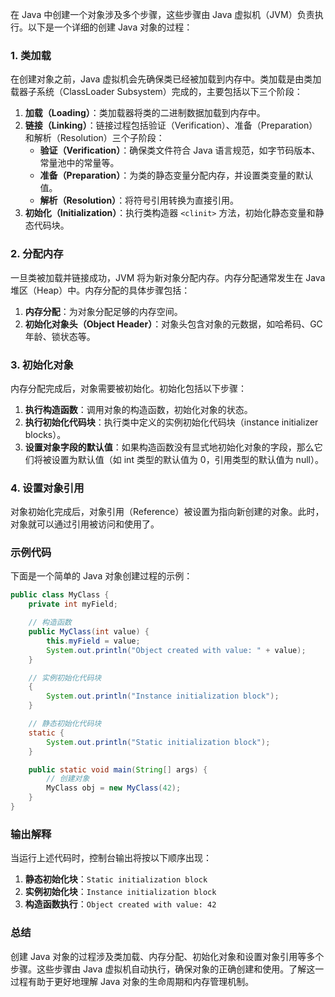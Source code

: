 在 Java 中创建一个对象涉及多个步骤，这些步骤由 Java 虚拟机（JVM）负责执行。以下是一个详细的创建 Java 对象的过程：

### 1. 类加载

在创建对象之前，Java 虚拟机会先确保类已经被加载到内存中。类加载是由类加载器子系统（ClassLoader Subsystem）完成的，主要包括以下三个阶段：

1. **加载（Loading）**：类加载器将类的二进制数据加载到内存中。
2. **链接（Linking）**：链接过程包括验证（Verification）、准备（Preparation）和解析（Resolution）三个子阶段：
   - **验证（Verification）**：确保类文件符合 Java 语言规范，如字节码版本、常量池中的常量等。
   - **准备（Preparation）**：为类的静态变量分配内存，并设置类变量的默认值。
   - **解析（Resolution）**：将符号引用转换为直接引用。
3. **初始化（Initialization）**：执行类构造器 `<clinit>` 方法，初始化静态变量和静态代码块。

### 2. 分配内存

一旦类被加载并链接成功，JVM 将为新对象分配内存。内存分配通常发生在 Java 堆区（Heap）中。内存分配的具体步骤包括：

1. **内存分配**：为对象分配足够的内存空间。
2. **初始化对象头（Object Header）**：对象头包含对象的元数据，如哈希码、GC 年龄、锁状态等。

### 3. 初始化对象

内存分配完成后，对象需要被初始化。初始化包括以下步骤：

1. **执行构造函数**：调用对象的构造函数，初始化对象的状态。
2. **执行初始化代码块**：执行类中定义的实例初始化代码块（instance initializer blocks）。
3. **设置对象字段的默认值**：如果构造函数没有显式地初始化对象的字段，那么它们将被设置为默认值（如 int 类型的默认值为 0，引用类型的默认值为 null）。

### 4. 设置对象引用

对象初始化完成后，对象引用（Reference）被设置为指向新创建的对象。此时，对象就可以通过引用被访问和使用了。

### 示例代码

下面是一个简单的 Java 对象创建过程的示例：

```java
public class MyClass {
    private int myField;

    // 构造函数
    public MyClass(int value) {
        this.myField = value;
        System.out.println("Object created with value: " + value);
    }

    // 实例初始化代码块
    {
        System.out.println("Instance initialization block");
    }

    // 静态初始化代码块
    static {
        System.out.println("Static initialization block");
    }

    public static void main(String[] args) {
        // 创建对象
        MyClass obj = new MyClass(42);
    }
}
```

### 输出解释

当运行上述代码时，控制台输出将按以下顺序出现：

1. **静态初始化块**：`Static initialization block`
2. **实例初始化块**：`Instance initialization block`
3. **构造函数执行**：`Object created with value: 42`

### 总结

创建 Java 对象的过程涉及类加载、内存分配、初始化对象和设置对象引用等多个步骤。这些步骤由 Java 虚拟机自动执行，确保对象的正确创建和使用。了解这一过程有助于更好地理解 Java 对象的生命周期和内存管理机制。
